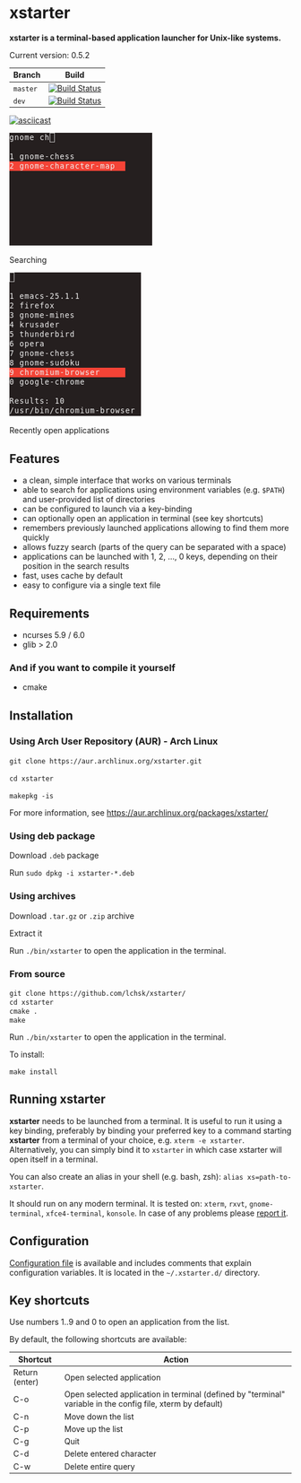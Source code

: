 # xstarter

**xstarter is a terminal-based application launcher for Unix-like systems.**

Current version: 0.5.2

| Branch | Build |
| --- | --- |
|`master`|[![Build Status](https://travis-ci.org/lchsk/xstarter.svg?branch=master)](https://travis-ci.org/lchsk/xstarter)|
|`dev`|[![Build Status](https://travis-ci.org/lchsk/xstarter.svg?branch=dev)](https://travis-ci.org/lchsk/xstarter)|

[![asciicast](https://asciinema.org/a/45bfamrd5zkz7uv3x6rrasra7.png)](https://asciinema.org/a/45bfamrd5zkz7uv3x6rrasra7)

![xstarter](xstarter_1.png)

Searching

![xstarter](xstarter_2.png)

Recently open applications

## Features

* a clean, simple interface that works on various terminals
* able to search for applications using environment variables (e.g. `$PATH`) and user-provided list of directories
* can be configured to launch via a key-binding
* can optionally open an application in terminal (see key shortcuts)
* remembers previously launched applications allowing to find them more quickly
* allows fuzzy search (parts of the query can be separated with a space)
* applications can be launched with 1, 2, ..., 0 keys, depending on their position in the search results
* fast, uses cache by default
* easy to configure via a single text file

## Requirements

* ncurses 5.9 / 6.0
* glib > 2.0

### And if you want to compile it yourself

* cmake

## Installation

### Using Arch User Repository (AUR) - Arch Linux

`git clone https://aur.archlinux.org/xstarter.git`

`cd xstarter`

`makepkg -is`

For more information, see https://aur.archlinux.org/packages/xstarter/

### Using **deb** package

Download `.deb` package

Run `sudo dpkg -i xstarter-*.deb`

### Using archives

Download `.tar.gz` or `.zip` archive

Extract it

Run `./bin/xstarter` to open the application in the terminal.

### From source

```
git clone https://github.com/lchsk/xstarter/
cd xstarter
cmake .
make
```

Run `./bin/xstarter` to open the application in the terminal.

To install:

```
make install
```

## Running xstarter

**xstarter** needs to be launched from a terminal. It is useful to run it using a key binding, preferably by binding your preferred key to a command starting **xstarter** from a terminal of your choice, e.g. `xterm -e xstarter`. Alternatively, you can simply bind it to `xstarter` in which case xstarter will open itself in a terminal.

You can also create an alias in your shell (e.g. bash, zsh): `alias xs=path-to-xstarter`.

It should run on any modern terminal. It is tested on: `xterm`, `rxvt`, `gnome-terminal`, `xfce4-terminal`, `konsole`. In case of any problems please [report it](https://github.com/lchsk/xstarter/issues/new).

## Configuration

[Configuration file](./xstarter.conf) is available and includes comments that explain configuration variables. It is located in the `~/.xstarter.d/` directory.

## Key shortcuts

Use numbers 1..9 and 0 to open an application from the list.

By default, the following shortcuts are available:

| Shortcut | Action |
| --- | --- |
|Return (enter)|Open selected application|
|C-o|Open selected application in terminal (defined by "terminal" variable in the config file, xterm by default)|
|C-n|Move down the list|
|C-p|Move up the list|
|C-g|Quit|
|C-d|Delete entered character|
|C-w|Delete entire query|

